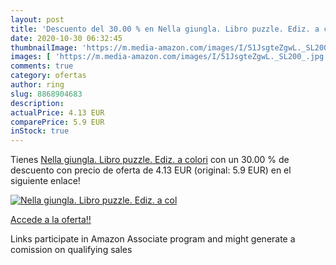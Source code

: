 ```yaml
---
layout: post
title: 'Descuento del 30.00 % en Nella giungla. Libro puzzle. Ediz. a col'
date: 2020-10-30 06:32:45
thumbnailImage: 'https://m.media-amazon.com/images/I/51JsgteZgwL._SL200_.jpg'
images: [ 'https://m.media-amazon.com/images/I/51JsgteZgwL._SL200_.jpg' ]
comments: true
category: ofertas
author: ring
slug: 8868904683
description:
actualPrice: 4.13 EUR
comparePrice: 5.9 EUR
inStock: true
---
```


Tienes [Nella giungla. Libro puzzle. Ediz. a colori](https://www.amazon.it/dp/8868904683/?tag=tolees00-21) con un 30.00 % de descuento con precio de oferta de 4.13 EUR (original: 5.9 EUR) en el siguiente enlace!

[![Nella giungla. Libro puzzle. Ediz. a col](https://m.media-amazon.com/images/I/51JsgteZgwL._SL200_.jpg)](https://www.amazon.it/dp/8868904683/?tag=tolees00-21)

[Accede a la oferta!!](https://www.amazon.it/dp/8868904683/?tag=tolees00-21)

Links participate in Amazon Associate program and might generate a comission on qualifying sales


